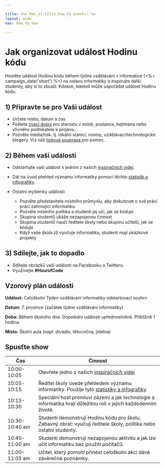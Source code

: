 ```yaml
---

title: <%= hoc_s(:title_how_to_events) %>
layout: wide
nav: how_to_nav

---
```



# Jak organizovat událost Hodinu kódu

Hostěte událost Hodinu kódu během týdne vzdělávání v informatice (<%= campaign_date('short') %>) na oslavu informatiky a inspirujte další studenty, aby si to zkusili. Kdokoli, kdekoli může uspořádat událost Hodinu kódu.

## 1) Připravte se pro Vaši událost

  * Určete místo, datum a čas
  * Pošlete [zvací dopis](https://docs.google.com/a/code.org/document/d/1eP41sKW7y0qq_JvkRIgZK8dWYICaGRZ4CCDETXa78wY/edit) pro starostu v místě, poslance, hejtmana nebo vlivného podnikatele k projevu.
  * Pozvěte média/tisk. tj. lokální stanici, noviny, vzdělávací/technologické blogery. Viz náš [tisková souprava ](<%= resolve_url('/promote/press-kit') %>) pro pomoc.

## 2) Během vaší události

  * Odstartujte vaší událost s jedním z našich [inspiračních videí](<%= resolve_url('/promote/resources#videos') %>).
  * Dát na úvod přehled významu informatiky pomocí těchto [statistik a infografiky](<%= resolve_url('/promote/stats') %>).   
      
    
  * Ostatní myšlenky události: 
      * Pozvěte představitele místního průmyslu, aby diskutovat o své práci práci zahrnující informatiku
      * Pozvěte místního politika a studenti jej učí, jak se kóduje
      * Skupina studentů ukáže nezapojenou činnost
      * Skupina studentů naučí ředitele školy nebo skupinu učitelů, jak se kóduje
      * Když vaše škola již vyučuje informatiku, studenti mají ukázkové projekty

## 3) Sdílejte, jak to dopadlo

  * Sdílejte obrázků vaší události na Facebooku a Twitteru. 
  * Využívejte **#HourofCode**

## Vzorový plán události

**Událost:** Celoškolní Týden vzdělávání informatiky odstartovací souhrn

**Datum:** 7. prosince (začátek týdne vzdělávání informatiky)

**Doba:** Během školního dne. Dopolední události upřednostněné. Přibližně 1 hodina.

**Místo:** Školní aula (např. divadlo, tělocvična, jídelna)   
  


## Spusťte show

| Čas            | Činnost                                                                                                                        |
| -------------- | ------------------------------------------------------------------------------------------------------------------------------ |
| 10:00-10:05    | Otevřete jedno z našich [inspiračních videí](<%= resolve_url('/promote/resources#videos') %>)                                    |
| 10:05-10:15    | Ředitel školy uvede přehledem významu informatiky. Použíje tyto [statistiky a infografiky](<%= resolve_url('/promote/stats') %>) |
| 10:15-10:30    | Speciální host promluví zázemí a jak technologie a informatika hrají důležitou roli v jejich každodenním životě.               |
| 10:30-10:40 am | Studenti demonstrují Hodinu kódu pro školu. Zábavný obrat: vyučují ředitele školy, politika nebo ostatní studenty.             |
| 10:40-11:00 am | Studenti demonstrují nezapojenou aktivitu a jak lze učit informatiku bez použití počítačů.                                     |
| 11:00-11:05 am | Učitel, který pomohl přinést celoškolní akci dává závěrečné poznámky.                                                          |

